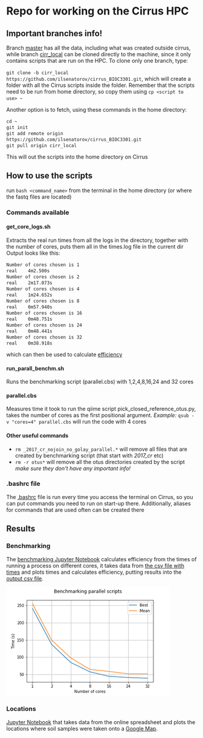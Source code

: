 # Repo for working on the Cirrus HPC

## Important branches info!

Branch [master](https://github.com/ilsenatorov/cirrus_BIOC3301/tree/master) has all the data, including what was created outside cirrus, while branch [cirr_local](https://github.com/ilsenatorov/cirrus_BIOC3301/tree/cirr_local) can be cloned directly to the machine, since it only contains scripts that are run on the HPC. To clone only one branch, type:

`git clone -b cirr_local https://github.com/ilsenatorov/cirrus_BIOC3301.git`, which will create a folder with all the Cirrus scripts inside the folder. Remember that the scripts need to be run from home directory, so copy them using `cp <script to use> ~`

Another option is to fetch, using these commands in the home directory:
```
cd ~
git init
git add remote origin https://github.com/ilsenatorov/cirrus_BIOC3301.git
git pull origin cirr_local
```
This will out the scripts into the home directory on Cirrus

## How to use the scripts

run `bash <command_name>` from the terminal in the home directory (or where the fastq files are located)

### Commands available

#### get_core_logs.sh

Extracts the real run times from all the logs in the directory, together with the number of cores, puts them all in the times.log file in the current dir
Output looks like this:

```
Number of cores chosen is 1
real    4m2.500s
Number of cores chosen is 2
real    2m17.073s                                                                                                                   
Number of cores chosen is 4                                                                                                         
real    1m24.652s                                                                                                                   
Number of cores chosen is 8                                                                                                         
real    0m57.940s                                                                                                                   
Number of cores chosen is 16                                                                                                        
real    0m48.751s                                                                                                                   
Number of cores chosen is 24                                                                                                        
real    0m48.441s                                                                                                                   
Number of cores chosen is 32                                                                                                        
real    0m38.918s        
```

which can then be used to calculate [efficiency](.//benchmarks/Benchmark_efficiency.ipynb)

#### run_parall_benchm.sh

Runs the benchmarking script (parallel.cbs) with 1,2,4,8,16,24 and 32 cores

#### parallel.cbs

Measures time it took to run the qiime script pick_closed_reference_otus.py, takes the number of cores as the first positional argument.
_Example:_ `qsub -v "cores=4" parallel.cbs` will run the code with 4 cores

#### Other useful commands
* `rm _2017_cr_nojoin_no_golay_parallel.*` will remove all files that are created by benchmarking script (that start with _2017_cr_ etc)
* `rm -r otus*` will remove all the otus directories created by the script _make sure they don't have any important info!_

### .bashrc file

The [.bashrc](.//.bashrc) file is run every time you access the terminal on Cirrus, so you can put commands you need to run on start-up there. Additionally, aliases for commands that are used often can be created there

## Results

### Benchmarking

The [benchmarking Jupyter Notebook](.//benchmarks/Benchmark_efficiency.ipynb) calculates efficiency from the times of running a process on different cores, it takes data from [the csv file with times](.//benchmarks/parallel_benchmark.csv) and plots times and calculates efficiency, putting results into the [output csv file](./benchmarks/parallel_benchmark_output.csv).

![Cores-times](./benchmarks/parallel_efficiency_plot.png)

### Locations

[Jupyter Notebook](./locations/location_plotter.ipynb) that takes data from the online spreadsheet and plots the locations where soil samples were taken onto a [Google Map](./locations/soil_samples_map.html).
